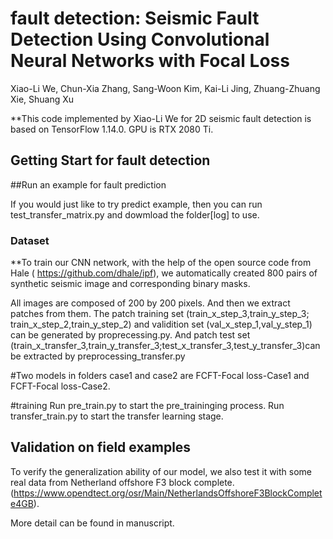 # fault detection: Seismic Fault Detection Using Convolutional Neural Networks with Focal Loss
Xiao-Li We, Chun-Xia Zhang, Sang-Woon Kim, Kai-Li Jing, Zhuang-Zhuang Xie, Shuang Xu

**This code implemented by Xiao-Li We for 2D seismic fault detection is based on TensorFlow 1.14.0. GPU is RTX 2080 Ti.

## Getting Start for fault detection

##Run an example for fault prediction

If you would just like to try predict example, then you can run test_transfer_matrix.py and dowmload the folder[log] to use.

### Dataset
**To train our CNN network, with the help of the open source code from Hale ( https://github.com/dhale/ipf), we automatically created 800 pairs of synthetic seismic image and corresponding binary masks. 

All images are composed of 200 by 200 pixels. And then we extract patches from them. 
The patch training set (train_x_step_3,train_y_step_3; train_x_step_2,train_y_step_2) and validition set (val_x_step_1,val_y_step_1)  can be generated by proprecessing.py. 
And patch test set (train_x_transfer_3,train_y_transfer_3;test_x_transfer_3,test_y_transfer_3)can be extracted by preprocessing_transfer.py

#Two models in folders case1 and case2 are FCFT-Focal loss-Case1 and FCFT-Focal loss-Case2. 

#training
Run pre_train.py to start the pre_traininging process.
Run transfer_train.py to start the transfer learning stage.


## Validation on field examples

To verify the generalization ability of our model, we also test it with some real data from Netherland offshore F3 block complete.(https://www.opendtect.org/osr/Main/NetherlandsOffshoreF3BlockComplete4GB).

More detail can be found in manuscript.
